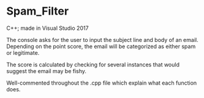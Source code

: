 # Spam_Filter
C++; made in Visual Studio 2017

The console asks for the user to input the subject line and body of an email. Depending on the point score, the email will be categorized as either spam or legitimate.

The score is calculated by checking for several instances that would suggest the email may be fishy.

Well-commented throughout the .cpp file which explain what each function does.
